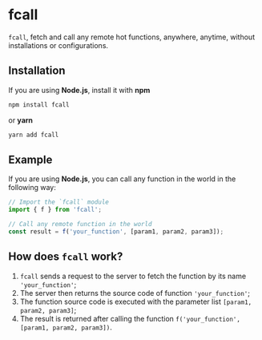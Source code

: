 # fcall

`fcall`, fetch and call any remote hot functions, anywhere, anytime, without installations or configurations.

## Installation

If you are using **Node.js**, install it with **npm**

```bash
npm install fcall
```

or **yarn**

```bash
yarn add fcall
```

## Example

If you are using **Node.js**, you can call any function in the world in the following way:

```js
// Import the `fcall` module
import { f } from 'fcall';

// Call any remote function in the world
const result = f('your_function', [param1, param2, param3]);
```

## How does `fcall` work?

1. `fcall` sends a request to the server to fetch the function by its name `'your_function'`;
2. The server then returns the source code of function `'your_function'`;
3. The function source code is executed with the parameter list `[param1, param2, param3]`;
4. The result is returned after calling the function `f('your_function', [param1, param2, param3])`.
